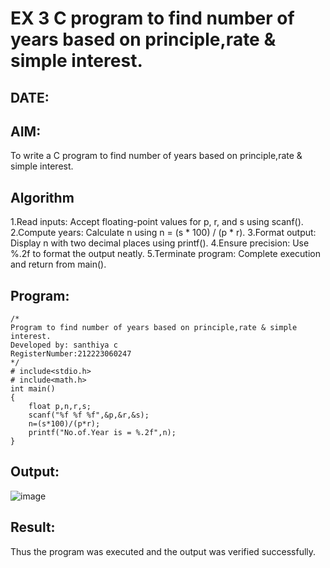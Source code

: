 # EX 3 C program to find number of years based on principle,rate & simple interest.
## DATE:
## AIM:
To write a C program to find number of years based on principle,rate & simple interest.

## Algorithm
1.Read inputs: Accept floating-point values for p, r, and s using scanf().
2.Compute years: Calculate n using n = (s * 100) / (p * r).
3.Format output: Display n with two decimal places using printf().
4.Ensure precision: Use %.2f to format the output neatly.
5.Terminate program: Complete execution and return from main().


## Program:
```
/*
Program to find number of years based on principle,rate & simple interest.
Developed by: santhiya c
RegisterNumber:212223060247  
*/
# include<stdio.h>
# include<math.h>
int main()
{
    float p,n,r,s;
    scanf("%f %f %f",&p,&r,&s);
    n=(s*100)/(p*r);
    printf("No.of.Year is = %.2f",n);
}
```

## Output:
![image](https://github.com/user-attachments/assets/9fa6e5ca-74fc-4ef8-ab4a-ecda9de4e45d)



## Result:
Thus the program was executed and the output was verified successfully.
